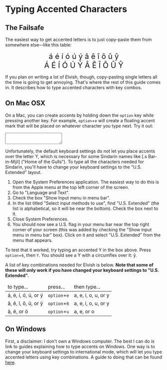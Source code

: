 # Typing Accented Characters

## The Failsafe

The easiest way to get accented letters is to just copy-paste them from somewhere else—like this table:

<div style="text-align:center;font-size:24px">
á é í ó ú ý â ê î ô û ŷ<br/>
Á É Í Ó Ú Ý Â Ê Î Ô Û Ŷ
</div>

If you plan on writing a lot of Elvish, though, copy-pasting single letters all the time is going to get annoying. That's where the rest of this guide comes in. It describes how to type accented characters with key combos.

## On Mac OSX

On a Mac, you can create accents by holding down the `option` key while pressing another key. For example, `option`+`e` will create a floating accent mark that will be placed on whatever character you type next. Try it out:

<textarea></textarea>

Unfortunately, the default keyboard settings do not let you place accents over the letter Y, which is necessary for some Sindarin names like [.s Bar-in-Mŷl] ("Home of the Gulls"). To type all the characters needed for Sindarin, you'll have to change your keyboard settings to the "U.S. Extended" layout.

1. Open the System Preferences application. The easiest way to do this is from the Apple menu at the top left corner of the screen.
2. Go to "Language and Text".
3. Check the box "Show Input menu in menu bar".
4. In the list titled "Select input methods to use", find "U.S. Extended" (the list is alphabetical, so it will be near the bottom). Check the box next to it.
5. Close System Preferences.
6. You should now see a U.S. flag in your menu bar near the top right corner of your screen (this was added by checking the "Show input menu in menu bar" box). Click on it and select "U.S. Extended" from the menu that appears.

To test that it worked, try typing an accented Y in the box above. Press `option`+`6`, then `Y`. You should see a Y with a circumflex over it: ŷ.

A list of key combinations needed for Elvish is below. **Note that some of these will only work if you have changed your keyboard settings to "U.S. Extended".**

<table class="bordered block-center">
<thead>
    <tr>
        <td>to type...</td>
        <td>press...</td>
        <td>then type...</td>
    </tr>
</thead>
<tbody>
    <tr>
        <td>á, é, í, ó, ú, or ý</td>
        <td><code>option</code>+<code>e</code></td>
        <td>a, e, i, o, u, or y</td>
    </tr>
    <tr>
        <td>â, ê, î, ô, û, or ŷ</td>
        <td><code>option</code>+<code>6</code></td>
        <td>a, e, i, o, u, or y</td>
    </tr>
    <tr>
        <td>ä, ë, or ö</td>
        <td><code>option</code>+<code>u</code></td>
        <td>a, e, or o</td>
    </tr>
</tbody>
</table>

## On Windows

First, a disclaimer: I don't own a Windows computer. The best I can do is link to guides explaining how to type accents on Windows. One way is to change your keyboard settings to international mode, which will let you type accented letters using key combinations. A guide to doing that can be found [here](http://symbolcodes.tlt.psu.edu/accents/codeint.html).
